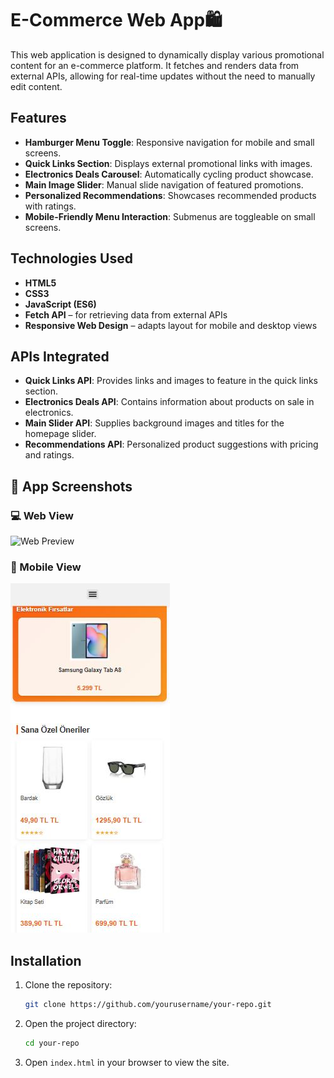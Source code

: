 
# E-Commerce Web App🛍️

This web application is designed to dynamically display various promotional content for an e-commerce platform. It fetches and renders data from external APIs, allowing for real-time updates without the need to manually edit content.

## Features

- **Hamburger Menu Toggle**: Responsive navigation for mobile and small screens.
- **Quick Links Section**: Displays external promotional links with images.
- **Electronics Deals Carousel**: Automatically cycling product showcase.
- **Main Image Slider**: Manual slide navigation of featured promotions.
- **Personalized Recommendations**: Showcases recommended products with ratings.
- **Mobile-Friendly Menu Interaction**: Submenus are toggleable on small screens.

## Technologies Used

- **HTML5**
- **CSS3**
- **JavaScript (ES6)**
- **Fetch API** – for retrieving data from external APIs
- **Responsive Web Design** – adapts layout for mobile and desktop views

## APIs Integrated

- **Quick Links API**: Provides links and images to feature in the quick links section.
- **Electronics Deals API**: Contains information about products on sale in electronics.
- **Main Slider API**: Supplies background images and titles for the homepage slider.
- **Recommendations API**: Personalized product suggestions with pricing and ratings.

## 📸 App Screenshots

### 💻 Web View

![Web Preview](https://github.com/NurCeylin/SE3355/tree/main/images/screenshots/web.jpg)

### 📱 Mobile View

![Mobile Preview](images/screenshots/mobile.jpg)

## Installation

1. Clone the repository:
    ```bash
    git clone https://github.com/yourusername/your-repo.git
    ```
2. Open the project directory:
    ```bash
    cd your-repo
    ```
3. Open `index.html` in your browser to view the site.

